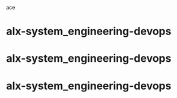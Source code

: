 ace
# alx-system_engineering-devops
# alx-system_engineering-devops
# alx-system_engineering-devops
